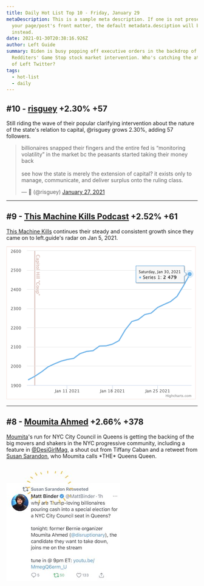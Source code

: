 ```yaml
---
title: Daily Hot List Top 10 - Friday, January 29
metaDescription: This is a sample meta description. If one is not present in
  your page/post's front matter, the default metadata.desciption will be used
  instead.
date: 2021-01-30T20:38:16.926Z
author: Left Guide
summary: Biden is busy popping off executive orders in the backdrop of
  Redditers' Game Stop stock market intervention. Who's catching the attention
  of Left Twitter?
tags:
  - hot-list
  - daily
---
```

## \#10 - [risguey](https://left.guide/profile/risguey) +2.30% +57

Still riding the wave of their popular clarifying intervention about the nature of the state's relation to capital, @risguey grows 2.30%, adding 57 followers.

<blockquote class="twitter-tweet" data-theme="dark"><p lang="en" dir="ltr">billionaires snapped their fingers and the entire fed is “monitoring volatility” in the market bc the peasants started taking their money back<br><br>see how the state is merely the extension of capital? it exists only to manage, communicate, and deliver surplus onto the ruling class.</p>&mdash; ‏ً (@risguey) <a href="https://twitter.com/risguey/status/1354551270510645248?ref_src=twsrc%5Etfw">January 27, 2021</a></blockquote> <script async src="https://platform.twitter.com/widgets.js" charset="utf-8"></script>

<hr>

## \#9 - [](https://left.guide/profile/risguey)[This Machine Kills Podcast](https://left.guide/profile/this-machine-kills-podcast)    +2.52% +61

[This Machine Kills](https://left.guide/profile/this-machine-kills-podcast) continues their steady and consistent growth since they came on to left.guide's radar on Jan 5, 2021. 

![](/static/img/this-machine-kills-time-chart-2021-01-30.png)

<hr>

## \#8 - [](https://left.guide/profile/risguey)[Moumita Ahmed](https://left.guide/profile/disruptionary)   +2.66% +378

[Moumita](https://left.guide/profile/disruptionary)'s run for NYC City Council in Queens is getting the backing of the big movers and shakers in the NYC progressive community, including a feature in [@DesiGirlMag](https://twitter.com/DesiGirlMag), a shout out from Tiffany Caban and a retweet from [Susan Sarandon](https://left.guide/profile/SusanSarandon), who Moumita calls \*THE\* Queens Queen.

![](/static/img/moumita-susan-sarandon-2021-01-30.jpeg)